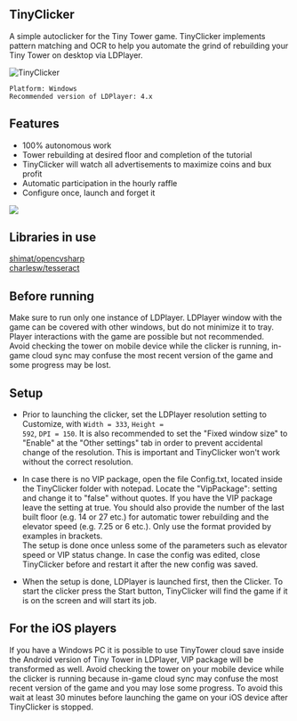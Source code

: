 ## TinyClicker

A simple autoclicker for the Tiny Tower game. TinyClicker implements pattern matching and OCR to help you automate the grind of rebuilding your Tiny Tower on desktop via LDPlayer.

![TinyClicker](https://user-images.githubusercontent.com/51026900/140165371-999ee88c-6d1e-44ef-bd62-c5ede942049b.png)

<code>Platform: Windows</code>\
<code>Recommended version of LDPlayer: 4.x</code>

## Features

- 100% autonomous work
- Tower rebuilding at desired floor and completion of the tutorial
- TinyClicker will watch all advertisements to maximize coins and bux profit
- Automatic participation in the hourly raffle
- Configure once, launch and forget it

![](https://github.com/filadog/TinyClicker/blob/master/gif.gif)

## Libraries in use

[shimat/opencvsharp](https://github.com/shimat/opencvsharp)\
[charlesw/tesseract](https://github.com/charlesw/tesseract)


## Before running

Make sure to run only one instance of LDPlayer. 
LDPlayer window with the game can be covered with other windows, but do not minimize it to tray. 
Player interactions with the game are possible but not recommended.\
Avoid checking the tower on mobile device while the clicker is running, in-game cloud sync may confuse the most recent version of the game and some progress may be lost.


## Setup

- Prior to launching the clicker, set the LDPlayer resolution setting to Customize, with <code>Width = 333</code>, <code>Height = 592</code>, <code>DPI = 150</code>. It is also recommended to set the "Fixed window size" to "Enable" at the "Other settings" tab in order to prevent accidental change of the resolution. This is important and TinyClicker won't work without the correct resolution.

- In case there is no VIP package, open the file Config.txt, located inside the TinyClicker folder with notepad. Locate the "VipPackage": setting and change it to "false" without quotes. If you have the VIP package leave the setting at true. You should also provide the number of the last built floor (e.g. 14 or 27 etc.) for automatic tower rebuilding and the elevator speed (e.g. 7.25 or 6 etc.). Only use the format provided by examples in brackets.\
The setup is done once unless some of the parameters such as elevator speed or VIP status change. In case the config was edited, close TinyClicker before and restart it after the new config was saved.

- When the setup is done, LDPlayer is launched first, then the Clicker. To start the clicker press the Start button, TinyClicker will find the game if it is on the screen and will start its job. 

## For the iOS players

If you have a Windows PC it is possible to use TinyTower cloud save inside the Android version of Tiny Tower in LDPlayer, VIP package will be transformed as well. Avoid checking the tower on your mobile device while the clicker is running because in-game cloud sync may confuse the most recent version of the game and you may lose some progress. To avoid this wait at least 30 minutes before launching the game on your iOS device after TinyClicker is stopped.
